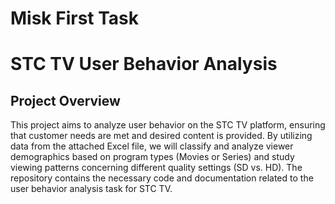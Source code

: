 # Misk First Task
# STC TV User Behavior Analysis
## Project Overview
This project aims to analyze user behavior on the STC TV platform, ensuring that customer needs are met and desired content is provided. By utilizing data from the attached Excel file, we will classify and analyze viewer demographics based on program types (Movies or Series) and study viewing patterns concerning different quality settings (SD vs. HD).
The repository contains the necessary code and documentation related to the user behavior analysis task for STC TV.
